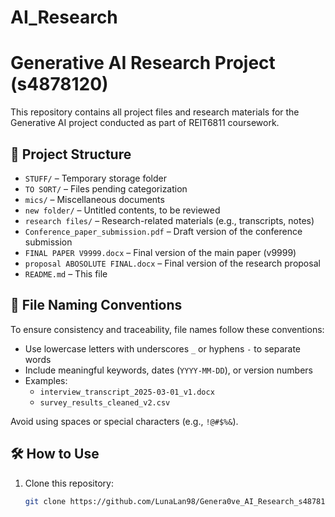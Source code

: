 # AI_Research

# Generative AI Research Project (s4878120)

This repository contains all project files and research materials for the Generative AI project conducted as part of REIT6811 coursework.

## 📁 Project Structure

- `STUFF/` – Temporary storage folder
- `TO SORT/` – Files pending categorization
- `mics/` – Miscellaneous documents
- `new folder/` – Untitled contents, to be reviewed
- `research files/` – Research-related materials (e.g., transcripts, notes)
- `Conference_paper_submission.pdf` – Draft version of the conference submission
- `FINAL PAPER V9999.docx` – Final version of the main paper (v9999)
- `proposal ABOSOLUTE FINAL.docx` – Final version of the research proposal
- `README.md` – This file

## 🧠 File Naming Conventions

To ensure consistency and traceability, file names follow these conventions:

- Use lowercase letters with underscores `_` or hyphens `-` to separate words
- Include meaningful keywords, dates (`YYYY-MM-DD`), or version numbers
- Examples:
  - `interview_transcript_2025-03-01_v1.docx`
  - `survey_results_cleaned_v2.csv`

Avoid using spaces or special characters (e.g., `!@#$%&`).

## 🛠️ How to Use

1. Clone this repository:
   ```bash
   git clone https://github.com/LunaLan98/Genera0ve_AI_Research_s4878120.git
